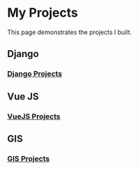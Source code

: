
# My Projects

This page demonstrates the projects I built.

## Django

### [Django Projects](./projects/django)

## Vue JS

### [VueJS Projects](./projects/vuejs)

## GIS

### [GIS Projects](./projects/gis)

